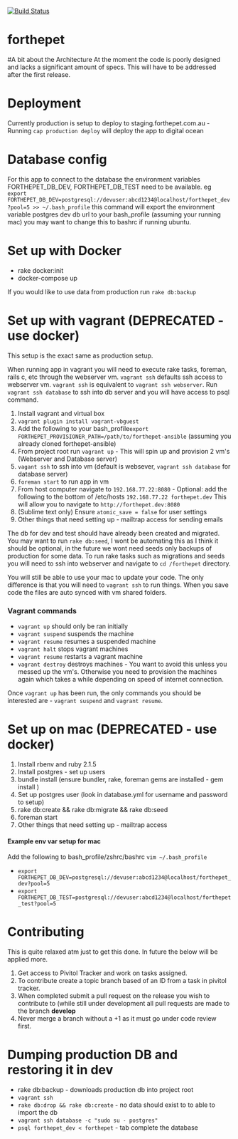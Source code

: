 [![Build Status](https://semaphoreci.com/api/v1/projects/f5a81c41-e823-496a-9d28-bdebb28110b3/426216/badge.svg)](https://semaphoreci.com/glenbray/forthepet)

forthepet
============

#A bit about the Architecture
At the moment the code is poorly designed and lacks a significant amount of specs. This will have to be addressed after the first release.

# Deployment

Currently production is setup to deploy to staging.forthepet.com.au - Running `cap production deploy` will deploy the app to digital ocean

# Database config

For this app to connect to the database the environment variables FORTHEPET_DB_DEV, FORTHEPET_DB_TEST need to be available.
eg `export FORTHEPET_DB_DEV=postgresql://devuser:abcd1234@localhost/forthepet_dev?pool=5 >> ~/.bash_profile` this command will export the environment variable postgres dev db url to your bash_profile (assuming your running mac)  you may want to change this to bashrc if running ubuntu.

# Set up with Docker
- rake docker:init
- docker-compose up

If you would like to use data from production run `rake db:backup`

# Set up with vagrant (DEPRECATED - use docker)

This setup is the exact same as production setup.

When running app in vagrant you will need to execute rake tasks, foreman, rails c, etc through the webserver vm. `vagrant ssh` defaults ssh access to webserver vm. `vagrant ssh` is equivalent to `vagrant ssh webserver`. Run `vagrant ssh database` to ssh into db server and you will have access to psql command.

1. Install vagrant and virtual box
2. `vagrant plugin install vagrant-vbguest`
3. Add the following to your bash_profile`export FORTHEPET_PROVISIONER_PATH=/path/to/forthepet-ansible` (assuming you already cloned forthepet-ansible)
4. From project root run `vagrant up` - This will spin up and provision 2 vm's (Webserver and Database server)
5. `vagant ssh` to ssh into vm (default is websever, `vagrant ssh database` for database server)
6. `foreman start` to run app in vm
7. From host computer navigate to `192.168.77.22:8080` - Optional: add the following to the bottom of /etc/hosts `192.168.77.22 forthepet.dev` This will allow you to navigate to `http://forthepet.dev:8080`
8. (Sublime text only) Ensure `atomic_save = false` for user settings
9. Other things that need setting up - mailtrap access for sending emails


The db for dev and test should have already been created and migrated. You may want to run `rake db:seed`, I wont be automating this as I think it should be optional, in the future we wont need seeds only backups of production for some data. To run rake tasks such as migrations and seeds you will need to ssh into webserver and navigate to `cd /forthepet` directory.

You will still be able to use your mac to update your code. The only difference is that you will need to `vagrant ssh` to run things. When you save code the files are auto synced with vm shared folders.

### Vagrant commands
- `vagrant up` should only be ran initially
- `vagrant suspend` suspends the machine
- `vagrant resume` resumes a suspended machine
- `vagrant halt` stops vagrant machines
- `vagrant resume` restarts a vagrant machine
- `vagrant destroy` destroys machines - You want to avoid this unless you messed up the vm's. Otherwise you need to provision the machines again which takes a while depending on speed of internet connection.

Once `vagrant up` has been run, the only commands you should be interested are - `vagrant suspend` and `vagrant resume`.

# Set up on mac (DEPRECATED - use docker)

1. Install rbenv and ruby 2.1.5
2. Install postgres - set up users
3. bundle install (ensure bundler, rake, foreman gems are installed - gem install <gem-name>)
4. Set up postgres user (look in database.yml for username and password to setup)
5. rake db:create && rake db:migrate && rake db:seed
6. foreman start
7. Other things that need setting up - mailtrap access

#### Example env var setup for mac

Add the following to bash_profile/zshrc/bashrc `vim ~/.bash_profile`
- `export FORTHEPET_DB_DEV=postgresql://devuser:abcd1234@localhost/forthepet_dev?pool=5`
- `export FORTHEPET_DB_TEST=postgresql://devuser:abcd1234@localhost/forthepet_test?pool=5`

# Contributing

This is quite relaxed atm just to get this done. In future the below will be applied more.

1. Get access to Pivitol Tracker and work on tasks assigned.
2. To contribute create a topic branch based of an ID from a task in pivitol tracker.
3. When completed submit a pull request on the release you wish to contribute to (while still under development all pull requests are made to the branch **develop**
4. Never merge a branch without a +1 as it must go under code review first.

# Dumping production DB and restoring it in dev

* rake db:backup - downloads production db into project root
* `vagrant ssh`
* `rake db:drop && rake db:create` - no data should exist to to able to import the db
* `vagrant ssh database -c "sudo su - postgres"`
* `psql forthepet_dev < forthepet` - tab complete the database
